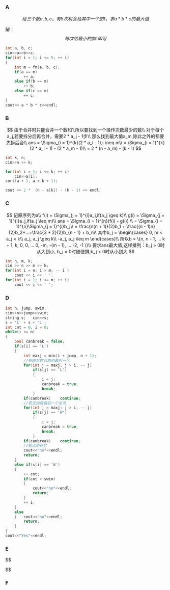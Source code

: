 ### A

$$
给三个数a, b, c，有5次机会给其中一个加 1，求a * b * c的最大值
$$

解：
$$
每次给最小的加1即可
$$

```c++
int a, b, c;
cin>>a>>b>>c;
for(int i = 1; i <= 5; ++ i)
{
    int m = fm(a, b, c);
    if(a == m)
        ++ a;
    else if(b == m)
        ++ b;
    else if(c == m)
        ++ c;
}
cout<< a * b * c<<endl;
```



### B


$$
由于合并时只能合并一个数和1,所以要找到一个操作次数最少的数\\
对于每个a_j,若要拆分后再合并，需要2 * a_j - 1步\\
那么找到最大值a_m,除此之外的都要先拆后合\\
ans = \Sigma_{i = 1}^{k}(2 * a_i - 1),i \neq m\\
= \Sigma_{i = 1}^{k}(2 * a_i - 1) - (2 * a_m - 1)\\
= 2 * (n - a_m) - (k - 1)
$$

```c++
int k, n;
cin>>n >> k;

for(int i = 1; i <= k; ++ i)
    cin>>a[i];
sort(a + 1, a + k + 1);

cout << 2 *  (n - a[k]) - (k - 1) << endl;
```



### C

$$
记原序列为a\\
f(i) = \Sigma_{j = 1}^{i}a_j,if(a_j \geq k)\\
g(i) = \Sigma_{j = 1}^{i}a_j,if(a_j \leq m)\\
ans = \Sigma_{i = 1}^{n}(f(i) - g(i)) \\
= \Sigma_{i = 1}^{n}\Sigma_{j = 1}^{i}b_j\\
= \frac{n(n + 1)}{2}b_1 + \frac{(n - 1)n}{2}b_2+...+\frac{3 * 2}{2}b_{n - 1} + b_n\\
其中b_j = 
\begin{cases}
0, m < a_j < k\\
a_j, a_j \geq k\\
-a_j, a_j \leq m
\end{cases}\\
所以b = \{n, n - 1, ... k + 1, k, 0, 0, ... 0, -m, -(m - 1), ... -2, -1 \}\\
要求ans最大值,这样排列：b_j > 0时从大到小, b_j = 0时随便排,b_j < 0时从小到大
$$

```c++
int n, m, k;
cin >> n >> m >> k;
for(int i = n; i > m; -- i )
	cout << i << ' ';
for(int i = 1; i <= m; ++ i)
	cout << i << ' ';
```



### D

```c++
int n, jump, swim;    
cin>>n>>jump>>swim;
string s;   cin>>s;
s = 'L' + s + 'L';
int cnt = 0, i = 0;
while(i <= n)
{
    bool canbreak = false;
    if(s[i] == 'L')
    {
        int maxj = min(i + jump, n + 1);
        //有跳台的话跳到最后一个
        for(int j = maxj; j > i; -- j)
            if(s[j] == 'L')
            {
                i = j;
                canbreak = true;
                break;
            }
        if(canbreak)    continue;
        //若无则跳最后一个水池
        for(int j = maxj; j > i; -- j)
            if(s[j] == 'W')
            {
                i = j;
                canbreak = true;
                break;
            }
        if(canbreak)    continue;
		//都无则死亡
        cout<<"no"<<endl;
        return;
    }
    else if(s[i] == 'W')
    {
        ++ cnt;
        if(cnt > swim)
        {
            cout<<"no"<<endl;
            return;
        }
        ++ i;
    }
    else
    {   cout<<"no"<<endl;
     	return;
    }
}
cout<<"Yes"<<endl;
```



### E

$$

$$



### F

